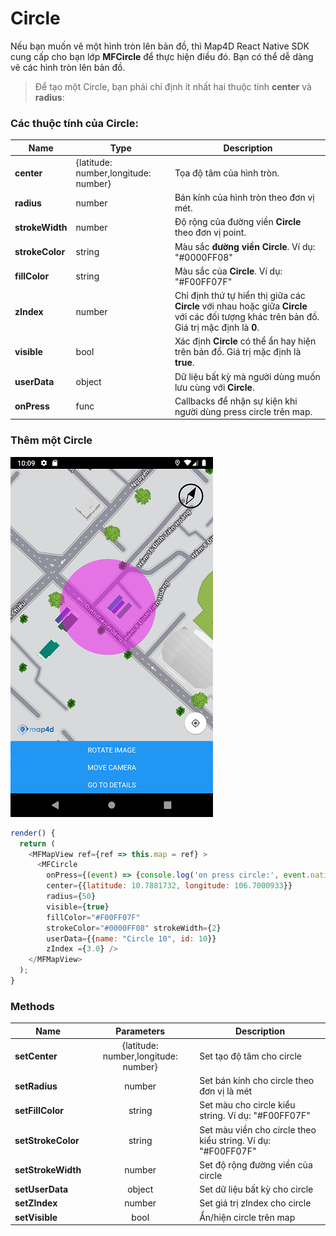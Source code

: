 # Circle

Nếu bạn muốn vẽ một hình tròn lên bản đồ, thì Map4D React Native SDK cung cấp cho bạn lớp **MFCircle** để thực hiện điều đó. 
Bạn có thể dễ dàng vẽ các hình tròn lên bản đồ.

> Để tạo một Circle, bạn phải chỉ định ít nhất hai thuộc tính **center** và **radius**:

### Các thuộc tính của **Circle**:

| Name                   | Type          |Description                                                                                                              |
|------------------------|---------------|-------------------------------------------------------------------------------------------------------------------------|
| **center**             | {latitude: number,longitude: number} | Tọa độ tâm của hình tròn. |
| **radius**             | number        | Bán kính của hình tròn theo đơn vị mét. |
| **strokeWidth**        | number        | Độ rộng của đường viền **Circle** theo đơn vị point.                                                                  |
| **strokeColor**        | string        | Màu sắc **đường viền Circle**. Ví dụ: "#0000FF08"                                                                          |
| **fillColor**          | string        | Màu sắc của **Circle**. Ví dụ: "#F00FF07F"                                                                                      |
| **zIndex**             | number        | Chỉ định thứ tự hiển thị giữa các **Circle** với nhau hoặc giữa **Circle** với các đối tượng khác trên bản đồ. Giá trị mặc định là **0**.  |
| **visible**            | bool          | Xác định **Circle** có thể ẩn hay hiện trên bản đồ. Giá trị mặc định là **true**.                                       |
| **userData**           | object        | Dữ liệu bất kỳ mà người dùng muốn lưu cùng với **Circle**.                                       |
| **onPress**            | func          | Callbacks để nhận sự kiện khi người dùng press circle trên map.                                                                          |

### Thêm một Circle

![Circle](../../resources/circle.png)

```javascript
render() {
  return (
    <MFMapView ref={ref => this.map = ref} >
      <MFCircle
        onPress={(event) => {console.log('on press circle:', event.nativeEvent)}}
        center={{latitude: 10.7881732, longitude: 106.7000933}}
        radius={50}
        visible={true}
        fillColor="#F00FF07F"
        strokeColor="#0000FF08" strokeWidth={2}
        userData={{name: "Circle 10", id: 10}}
        zIndex ={3.0} />
    </MFMapView>
  );
}
```

### Methods

| Name                   | Parameters                           | Description                                                                            |
|------------------------|:------------------------------------:|----------------------------------------------------------------------------------------|
| **setCenter**          | {latitude: number,longitude: number} | Set tạo độ tâm cho circle                                                              |
| **setRadius**          | number                               | Set bán kính cho circle theo đơn vị là mét                                             |
| **setFillColor**       | string                               | Set màu cho circle kiểu string. Ví dụ: "#F00FF07F"                                     |
| **setStrokeColor**     | string                               | Set màu viền cho circle theo kiểu string. Ví dụ: "#F00FF07F"                           |
| **setStrokeWidth**     | number                               | Set độ rộng đường viền của circle                                                      |
| **setUserData**        | object                               | Set dữ liệu bất kỳ cho circle                                                          |
| **setZIndex**          | number                               | Set giá trị zIndex cho circle                                                          |
| **setVisible**         | bool                                 | Ẩn/hiện circle trên map                                                                |
